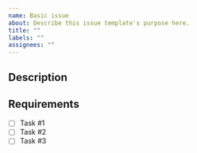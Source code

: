 ```yaml
---
name: Basic issue
about: Describe this issue template's purpose here.
title: ""
labels: ""
assignees: ""
---
```


## Description

## Requirements

- [ ] Task #1
- [ ] Task #2
- [ ] Task #3
